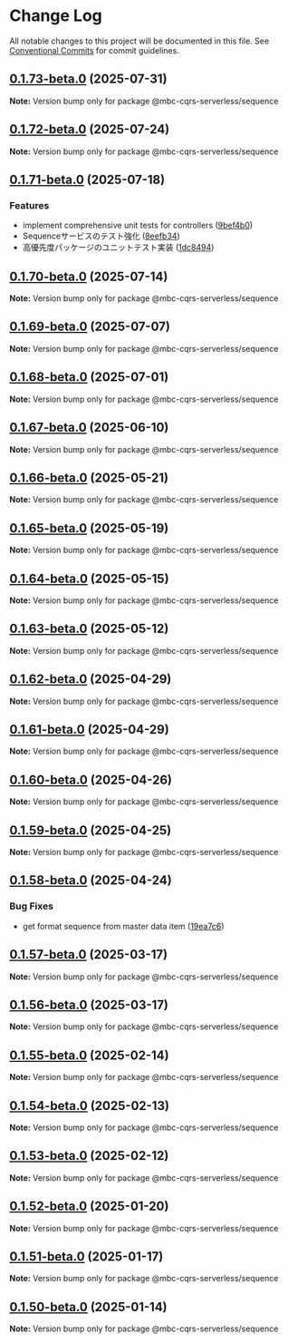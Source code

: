 # Change Log

All notable changes to this project will be documented in this file.
See [Conventional Commits](https://conventionalcommits.org) for commit guidelines.

## [0.1.73-beta.0](https://github.com/mbc-net/mbc-cqrs-serverless/compare/v0.1.72-beta.0...v0.1.73-beta.0) (2025-07-31)

**Note:** Version bump only for package @mbc-cqrs-serverless/sequence

## [0.1.72-beta.0](https://github.com/mbc-net/mbc-cqrs-serverless/compare/v0.1.71-beta.0...v0.1.72-beta.0) (2025-07-24)

**Note:** Version bump only for package @mbc-cqrs-serverless/sequence

## [0.1.71-beta.0](https://github.com/mbc-net/mbc-cqrs-serverless/compare/v0.1.70-beta.0...v0.1.71-beta.0) (2025-07-18)

### Features

- implement comprehensive unit tests for controllers ([9bef4b0](https://github.com/mbc-net/mbc-cqrs-serverless/commit/9bef4b02a93aae016655f6393836a0b519f33c8e))
- Sequenceサービスのテスト強化 ([8eefb34](https://github.com/mbc-net/mbc-cqrs-serverless/commit/8eefb34ce829b15ecef04607b90faba7bd133571))
- 高優先度パッケージのユニットテスト実装 ([1dc8494](https://github.com/mbc-net/mbc-cqrs-serverless/commit/1dc849452dafb4a628fa72fda32fe20af17316d5))

## [0.1.70-beta.0](https://github.com/mbc-net/mbc-cqrs-serverless/compare/v0.1.69-beta.0...v0.1.70-beta.0) (2025-07-14)

**Note:** Version bump only for package @mbc-cqrs-serverless/sequence

## [0.1.69-beta.0](https://github.com/mbc-net/mbc-cqrs-serverless/compare/v0.1.68-beta.0...v0.1.69-beta.0) (2025-07-07)

**Note:** Version bump only for package @mbc-cqrs-serverless/sequence

## [0.1.68-beta.0](https://github.com/mbc-net/mbc-cqrs-serverless/compare/v0.1.67-beta.0...v0.1.68-beta.0) (2025-07-01)

**Note:** Version bump only for package @mbc-cqrs-serverless/sequence

## [0.1.67-beta.0](https://github.com/mbc-net/mbc-cqrs-serverless/compare/v0.1.66-beta.0...v0.1.67-beta.0) (2025-06-10)

**Note:** Version bump only for package @mbc-cqrs-serverless/sequence

## [0.1.66-beta.0](https://github.com/mbc-net/mbc-cqrs-serverless/compare/v0.1.65-beta.0...v0.1.66-beta.0) (2025-05-21)

**Note:** Version bump only for package @mbc-cqrs-serverless/sequence

## [0.1.65-beta.0](https://github.com/mbc-net/mbc-cqrs-serverless/compare/v0.1.64-beta.0...v0.1.65-beta.0) (2025-05-19)

**Note:** Version bump only for package @mbc-cqrs-serverless/sequence

## [0.1.64-beta.0](https://github.com/mbc-net/mbc-cqrs-serverless/compare/v0.1.63-beta.0...v0.1.64-beta.0) (2025-05-15)

**Note:** Version bump only for package @mbc-cqrs-serverless/sequence

## [0.1.63-beta.0](https://github.com/mbc-net/mbc-cqrs-serverless/compare/v0.1.62-beta.0...v0.1.63-beta.0) (2025-05-12)

**Note:** Version bump only for package @mbc-cqrs-serverless/sequence

## [0.1.62-beta.0](https://github.com/mbc-net/mbc-cqrs-serverless/compare/v0.1.61-beta.0...v0.1.62-beta.0) (2025-04-29)

**Note:** Version bump only for package @mbc-cqrs-serverless/sequence

## [0.1.61-beta.0](https://github.com/mbc-net/mbc-cqrs-serverless/compare/v0.1.60-beta.0...v0.1.61-beta.0) (2025-04-29)

**Note:** Version bump only for package @mbc-cqrs-serverless/sequence

## [0.1.60-beta.0](https://github.com/mbc-net/mbc-cqrs-serverless/compare/v0.1.59-beta.0...v0.1.60-beta.0) (2025-04-26)

**Note:** Version bump only for package @mbc-cqrs-serverless/sequence

## [0.1.59-beta.0](https://github.com/mbc-net/mbc-cqrs-serverless/compare/v0.1.58-beta.0...v0.1.59-beta.0) (2025-04-25)

**Note:** Version bump only for package @mbc-cqrs-serverless/sequence

## [0.1.58-beta.0](https://github.com/mbc-net/mbc-cqrs-serverless/compare/v0.1.57-beta.0...v0.1.58-beta.0) (2025-04-24)

### Bug Fixes

- get format sequence from master data item ([19ea7c6](https://github.com/mbc-net/mbc-cqrs-serverless/commit/19ea7c6137fcec83a8e3e24d016d640c75fecbb5))

## [0.1.57-beta.0](https://github.com/mbc-net/mbc-cqrs-serverless/compare/v0.1.56-beta.0...v0.1.57-beta.0) (2025-03-17)

**Note:** Version bump only for package @mbc-cqrs-serverless/sequence

## [0.1.56-beta.0](https://github.com/mbc-net/mbc-cqrs-serverless/compare/v0.1.55-beta.0...v0.1.56-beta.0) (2025-03-17)

**Note:** Version bump only for package @mbc-cqrs-serverless/sequence

## [0.1.55-beta.0](https://github.com/mbc-net/mbc-cqrs-serverless/compare/v0.1.54-beta.0...v0.1.55-beta.0) (2025-02-14)

**Note:** Version bump only for package @mbc-cqrs-serverless/sequence

## [0.1.54-beta.0](https://github.com/mbc-net/mbc-cqrs-serverless/compare/v0.1.53-beta.0...v0.1.54-beta.0) (2025-02-13)

**Note:** Version bump only for package @mbc-cqrs-serverless/sequence

## [0.1.53-beta.0](https://github.com/mbc-net/mbc-cqrs-serverless/compare/v0.1.52-beta.0...v0.1.53-beta.0) (2025-02-12)

**Note:** Version bump only for package @mbc-cqrs-serverless/sequence

## [0.1.52-beta.0](https://github.com/mbc-net/mbc-cqrs-serverless/compare/v0.1.51-beta.0...v0.1.52-beta.0) (2025-01-20)

**Note:** Version bump only for package @mbc-cqrs-serverless/sequence

## [0.1.51-beta.0](https://github.com/mbc-net/mbc-cqrs-serverless/compare/v0.1.50-beta.0...v0.1.51-beta.0) (2025-01-17)

**Note:** Version bump only for package @mbc-cqrs-serverless/sequence

## [0.1.50-beta.0](https://github.com/mbc-net/mbc-cqrs-serverless/compare/v0.1.49-beta.0...v0.1.50-beta.0) (2025-01-14)

**Note:** Version bump only for package @mbc-cqrs-serverless/sequence
